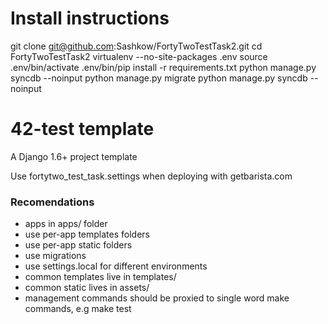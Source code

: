 Install instructions
===========================

git clone git@github.com:Sashkow/FortyTwoTestTask2.git
cd FortyTwoTestTask2
virtualenv --no-site-packages .env
source .env/bin/activate
.env/bin/pip install -r requirements.txt
python manage.py syncdb --noinput
python manage.py migrate
python manage.py syncdb --noinput


42-test template
===========================

A Django 1.6+ project template

Use fortytwo_test_task.settings when deploying with getbarista.com

### Recomendations
* apps in apps/ folder
* use per-app templates folders
* use per-app static folders
* use migrations
* use settings.local for different environments
* common templates live in templates/
* common static lives in assets/
* management commands should be proxied to single word make commands, e.g make test

